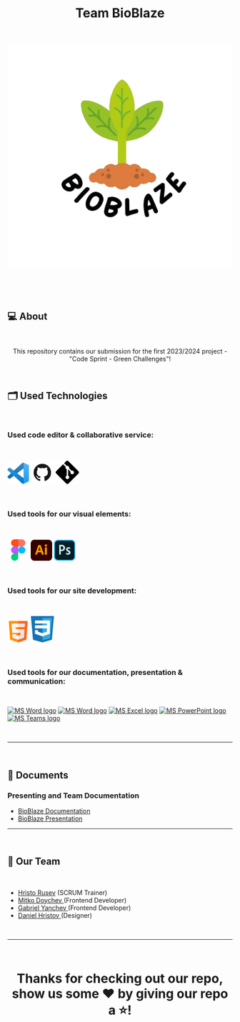 <h1 align="center">Team BioBlaze</h1>

 

<p align="center">
<img src="images/icons/team-logo.png">
</p>

 






 

## 💻 About

 

<p align="center">This repository contains our submission for the first 2023/2024 project - "Code Sprint - Green Challenges"!</p>

 

## 🗂️ Used Technologies

 

### Used code editor & collaborative service:

 

<p align="left" gap="10px">
<a href="https://code.visualstudio.com/"><img src="./images/icons/Visual_Studio_Code_1.35_icon.svg.png" alt="VS code logo" width=48px /></a>
<a href="https://github.com/"><img src="./images/icons/GitHub-Mark.png" alt="GitHub logo" width=52px /></a>
<a href="https://git-scm.com/"><img src="./images/icons/Git-Icon-Black.png" alt="git logo" width=52px /></a>
</p>

 

### Used tools for our visual elements:

 

<p align="left" gap="10px">
<a href="https://www.figma.com"><img src="./images/icons/figma logo.png" alt="Figma logo" width=48px/></a>
<a href="https://www.adobe.com/bg/products/illustrator.html"><img src="./images/icons/Adobe_Illustrator_CC_icon.png" alt="Adobe logo" width=48px/></a>
<a href="https://www.adobe.com/bg/products/photoshop/"><img src="./images/icons/1200px-Adobe_Photoshop_Mobile_icon.png" alt="Photoshop logo" width=48px/></a>

 

### Used tools for our site development:

 
<p align="left" gap="10px">

<a href="#"><img src="./images/icons/html logo.png" alt="html" width=48px /></a>
<a href="#"><img src="./images/icons/css-logo.png" width=52px /></a>
</p>


 

### Used tools for our documentation, presentation & communication:

 
<p align="left" gap="10px">
<a href="https://www.microsoft.com/en-ww/microsoft-365/onedrive/online-cloud-storage"><img src="https://www.myce.com/wp-content/images_posts/2017/03/myce-onedrive-logo.png" alt="MS Word logo" width=48px /></a>
<a href="https://www.microsoft.com/en-ww/microsoft-365/word"><img src="https://img.icons8.com/color/344/ms-word.png" alt="MS Word logo" width=48px /></a>
<a href="https://www.microsoft.com/en-ww/microsoft-365/excel"><img src="https://img.icons8.com/color/344/ms-excel.png" alt="MS Excel logo" width=48px /></a>
<a href="https://www.microsoft.com/en-ww/microsoft-365/powerpoint"><img src="https://img.icons8.com/color/344/ms-powerpoint.png" alt="MS PowerPoint logo" width=48px /></a>
<a href="https://www.microsoft.com/en/microsoft-teams/group-chat-software"><img src="https://img.icons8.com/color/344/microsoft-teams.png" alt = "MS Teams logo" width=46px /></a>
</p>

 

<hr>

 

## 📄 Documents



### Presenting and Team Documentation



- [BioBlaze Documentation](docs/BioBLaze-documentation.docx)
- [BioBlaze Presentation](docs/BioBLaze-presentation.pptx)
 


<hr>

 

## 🧒 Our Team

 

- <a href = "https://github.com/HPRusev22">Hristo Rusev</a> (SCRUM Trainer) 
- <a href = "https://github.com/MMDoychev22">Mitko Doychev </a> (Frontend Developer)
- <a href = "https://github.com/GSYanchev22">Gabriel Yanchev </a> (Frontend Developer)
- <a href = "https://github.com/DPHristov22">Daniel Hristov </a> (Designer)


 

<hr>

 

<h1 align="center">Thanks for checking out our repo, show us some ❤️ by giving our repo a ⭐️!</h1>
